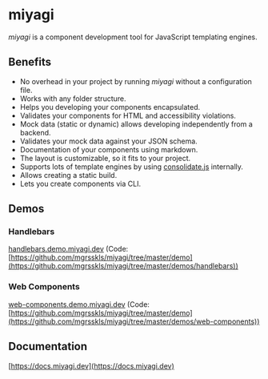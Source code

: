 # miyagi

_miyagi_ is a component development tool for JavaScript templating engines.

## Benefits

- No overhead in your project by running _miyagi_ without a configuration file.
- Works with any folder structure.
- Helps you developing your components encapsulated.
- Validates your components for HTML and accessibility violations.
- Mock data (static or dynamic) allows developing independently from a backend.
- Validates your mock data against your JSON schema.
- Documentation of your components using markdown.
- The layout is customizable, so it fits to your project.
- Supports lots of template engines by using [consolidate.js](https://github.com/tj/consolidate.js) internally.
- Allows creating a static build.
- Lets you create components via CLI.

## Demos

### Handlebars

[handlebars.demo.miyagi.dev](https://handlebars.demo.miyagi.dev) (Code: [https://github.com/mgrsskls/miyagi/tree/master/demo](https://github.com/mgrsskls/miyagi/tree/master/demos/handlebars))

### Web Components

[web-components.demo.miyagi.dev](https://web-components.demo.miyagi.dev) (Code: [https://github.com/mgrsskls/miyagi/tree/master/demo](https://github.com/mgrsskls/miyagi/tree/master/demos/web-components))

## Documentation

[https://docs.miyagi.dev](https://docs.miyagi.dev)
